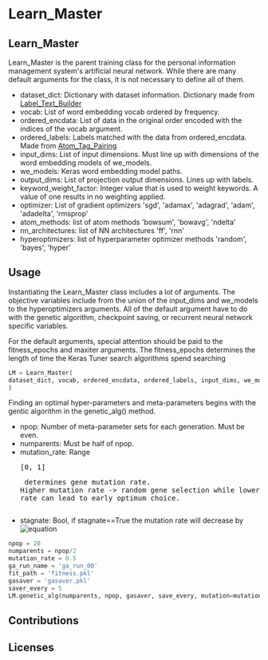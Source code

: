 # Learn_Master

## Learn_Master
Learn_Master is the parent training class for the personal information management system's artificial neural network.
While there are many default arguments for the class, it is not necessary to define all of them.


* dataset_dict: Dictionary with dataset information. Dictionary made from [Label_Text_Builder](https://github.com/dialectic/Metastimuli-Project/blob/master/Tex-Processing/Label_Text_Builder.py)
* vocab: List of word embedding vocab ordered by frequency.
* ordered_encdata: List of data in the original order encoded with the indices of the vocab argument.
* ordered_labels: Labels matched with the data from ordered_encdata. Made from [Atom_Tag_Pairing](https://github.com/dialectic/Metastimuli-Project/blob/master/Atom_Embeddings/atom_tag_pairing.py)
* input_dims: List of input dimensions. Must line up with dimensions of the word embedding models of we_models.
* we_models: Keras word embedding model paths.
* output_dims: List of projection output dimensions. Lines up with labels.
* keyword_weight_factor: Integer value that is used to weight keywords. A value of one results in no weighting applied.
* optimizer: List of gradient optimizers 'sgd', 'adamax', 'adagrad', 'adam', 'adadelta', 'rmsprop'
* atom_methods: list of atom methods 'bowsum', 'bowavg', 'ndelta'
* nn_architectures: list of NN architectures 'ff', 'rnn'
* hyperoptimizers: list of hyperparameter optimizer methods 'random', 'bayes', 'hyper'


## Usage

Instantiating the Learn_Master class includes a lot of arguments. 
The objective variables include from the union of the input_dims and we_models to the hyperoptimizers arguments.
All of the default argument have to do with the genetic algorithm, checkpoint saving, or recurrent neural network specific variables.

For the default arguments, special attention should be paid to the fitness_epochs and maxiter arguments. 
The fitness_epochs determines the length of time the Keras Tuner search algorithms spend searching 
```python
LM = Learn_Master(
dataset_dict, vocab, ordered_encdata, ordered_labels, input_dims, we_models, output_dims, keyword_weight_factor, optimizers, atom_methods, nn_architectures, hyperoptimizers, fitness_epochs=100, maxiter=100, savepath_model=model_paths, rnn_steps=3, kt_master_dir=kt_master_dir, checkpoint_filepath=checkpoint_filepath, raw_paras=raw_paras, fitness_savepath=fit_savepath
)
```

Finding an optimal hyper-parameters and meta-parameters begins with the gentic algorithm in the genetic_alg() method.
* npop: Number of meta-parameter sets for each generation. Must be even.
* numparents: Must be half of npop.
* mutation_rate: Range <pre>[0, 1]<pre> determines gene mutation rate. Higher mutation rate -> random gene selection while lower mutation rate can lead to early optimum choice.
* stagnate: Bool, if stagnate==True the mutation rate will decrease by ![equation](<img src="http://www.sciweavers.org/tex2img.php?eq=M%20%3D%20M_%7B0%7D%20%28%20%5Cfrac%7BT%20-%20t%7D%7BT%7D%20%29&bc=White&fc=Black&im=jpg&fs=18&ff=arev&edit=0" align="center" border="0" alt="M = M_{0} ( \frac{T - t}{T} )" width="179" height="65" />)
```python
npop = 20
numparents = npop/2
mutation_rate = 0.5
ga_run_name = 'ga_run_00'
fit_path = 'fitness.pkl'
gasaver = 'gasaver.pkl'
saver_every = 5
LM.genetic_alg(numparents, npop, gasaver, save_every, mutation=mutation_rate, stagnate=True, trainfor=25, n_nulls=0)
```


## Contributions

## Licenses
